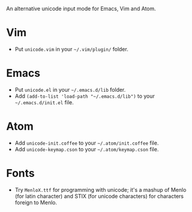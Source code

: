 An alternative unicode input mode for Emacs, Vim and Atom.

# Vim

- Put `unicode.vim` in your `~/.vim/plugin/` folder.

# Emacs

- Put `unicode.el` in your `~/.emacs.d/lib` folder.
- Add `(add-to-list 'load-path "~/.emacs.d/lib")` to your `~/.emacs.d/init.el` file.

# Atom

- Add `unicode-init.coffee` to your `~/.atom/init.coffee` file.
- Add `unicode-keymap.cson` to your `~/.atom/keymap.cson` file.

# Fonts

- Try `MenloX.ttf` for programming with unicode; it's a mashup of Menlo (for
  latin character) and STIX (for unicode characters) for characters foreign to
  Menlo.
